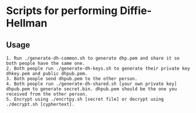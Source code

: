 # Scripts for performing Diffie-Hellman

## Usage

    1. Run ./generate-dh-common.sh to generate dhp.pem and share it so both people have the same one.
    2. Both people run ./generate-dh-keys.sh to generate their private key dhkey.pem and public dhpub.pem.
    3. Both people send dhpub.pem to the other person.
    4. Both people run ./generate-dh-shared.sh [your own private key] dhpub.pem to generate secret.bin. dhpub.pem should be the one you received from the other person.
    5. Encrypt using ./encrtpy.sh [secret file] or decrypt using ./decrypt.sh [cyphertext].
